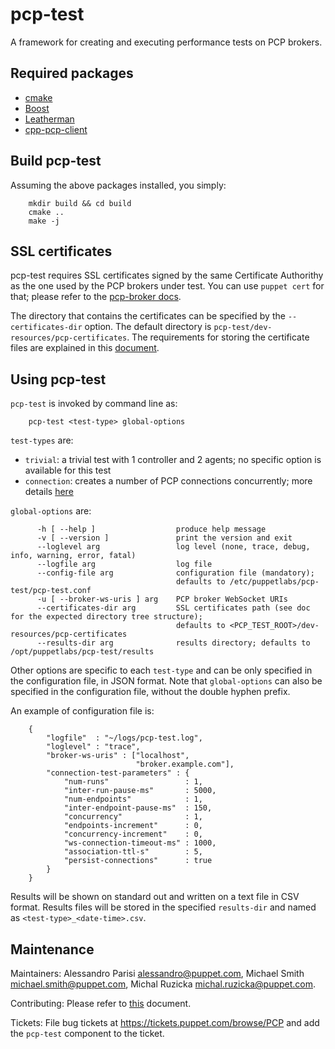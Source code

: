 # pcp-test

A framework for creating and executing performance tests on PCP brokers.

## Required packages

 - [cmake](https://cmake.org)
 - [Boost](http://boost.org)
 - [Leatherman](https://github.com/puppetlabs/leatherman)
 - [cpp-pcp-client](https://github.com/puppetlabs/cpp-pcp-client)

## Build pcp-test

Assuming the above packages installed, you simply:

```
    mkdir build && cd build
    cmake ..
    make -j
```

## SSL certificates

pcp-test requires SSL certificates signed by the same Certificate Authorithy
as the one used by the PCP brokers under test. You can use `puppet cert` for
that; please refer to the [pcp-broker docs](https://github.com/puppetlabs/pcp-broker/blob/master/doc/authentication.md).

The directory that contains the certificates can be specified by the
`--certificates-dir` option. The default directory is
`pcp-test/dev-resources/pcp-certificates`. The requirements for storing the
certificate files are explained in this [document](doc/certificates.md).

## Using pcp-test

`pcp-test` is invoked by command line as:
```
    pcp-test <test-type> global-options
```

`test-types` are:
 - `trivial`: a trivial test with 1 controller and 2 agents; no specific option is available for this test
 - `connection`: creates a number of PCP connections concurrently; more details [here](doc/connection.md)

`global-options` are:
```
      -h [ --help ]                  produce help message
      -v [ --version ]               print the version and exit
      --loglevel arg                 log level (none, trace, debug, info, warning, error, fatal)
      --logfile arg                  log file
      --config-file arg              configuration file (mandatory);
                                     defaults to /etc/puppetlabs/pcp-test/pcp-test.conf
      -u [ --broker-ws-uris ] arg    PCP broker WebSocket URIs
      --certificates-dir arg         SSL certificates path (see doc for the expected directory tree structure);
                                     defaults to <PCP_TEST_ROOT>/dev-resources/pcp-certificates
      --results-dir arg              results directory; defaults to /opt/puppetlabs/pcp-test/results
```

Other options are specific to each `test-type` and can be only specified in the
configuration file, in JSON format. Note that `global-options` can also be
specified in the configuration file, without the double hyphen prefix.

An example of configuration file is:
```
    {
        "logfile"  : "~/logs/pcp-test.log",
        "loglevel" : "trace",
        "broker-ws-uris" : ["localhost",
                            "broker.example.com"],
        "connection-test-parameters" : {
            "num-runs"                 : 1,
            "inter-run-pause-ms"       : 5000,
            "num-endpoints"            : 1,
            "inter-endpoint-pause-ms"  : 150,
            "concurrency"              : 1,
            "endpoints-increment"      : 0,
            "concurrency-increment"    : 0,
            "ws-connection-timeout-ms" : 1000,
            "association-ttl-s"        : 5,
            "persist-connections"      : true
        }
    }
```

Results will be shown on standard out and written on a text file in CSV format.
Results files will be stored in the specified `results-dir` and named as
`<test-type>_<date-time>.csv`.

## Maintenance

Maintainers: Alessandro Parisi <alessandro@puppet.com>, Michael Smith
<michael.smith@puppet.com>, Michal Ruzicka <michal.ruzicka@puppet.com>.

Contributing: Please refer to [this](CONTRIBUTING.md) document.

Tickets: File bug tickets at https://tickets.puppet.com/browse/PCP and add the
`pcp-test` component to the ticket.
